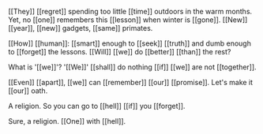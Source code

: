 [[They]] [[regret]] spending too little [[time]] outdoors in the warm months. Yet, no [[one]] remembers this [[lesson]] when winter is [[gone]]. [[New]] [[year]], [[new]] gadgets, [[same]] primates.  
  
[[How]] [[human]]: [[smart]] enough to [[seek]] [[truth]] and dumb enough to [[forget]] the lessons. [[Will]] [[we]] do [[better]] [[than]] the rest?  
  
What is '[[we]]'? '[[We]]' [[shall]] do nothing [[if]] [[we]] are not [[together]].  
  
[[Even]] [[apart]], [[we]] can [[remember]] [[our]] [[promise]]. Let's make it [[our]] oath.  
  
A religion. So you can go to [[hell]] [[if]] you [[forget]].  
  
Sure, a religion. [[One]] with [[hell]].